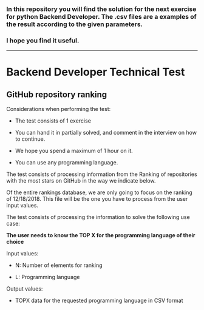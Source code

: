 ### In this repository you will find the solution for the next exercise for python Backend Developer. The .csv files are a examples of the result according to the given parameters. 

### I hope you find it useful.
***

# **Backend Developer Technical Test**

## GitHub repository ranking

Considerations when performing the test:

* The test consists of 1 exercise

* You can hand it in partially solved, and comment in the interview on how to continue.

* We hope you spend a maximum of 1 hour on it.

* You can use any programming language.

The test consists of processing information from the Ranking of repositories with the most stars on GitHub in the way we indicate below.

Of the entire rankings database, we are only going to focus on the ranking of 12/18/2018. This file will be the one you have to process from the user input values.

The test consists of processing the information to solve the following use case:

**The user needs to know the TOP X for the programming language of their choice**

Input values:

* N: Number of elements for ranking

* L: Programming language

Output values:

* TOPX data for the requested programming language in CSV format
